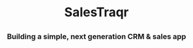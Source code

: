 # <p align="center">SalesTraqr</p>

### <p align="center">Building a simple, next generation CRM & sales app</p>
